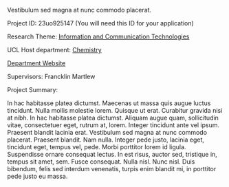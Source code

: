 Vestibulum sed magna at nunc commodo placerat.

Project ID: 23uo925147
(You will need this ID for your application)

Research Theme: [Information and Communication Technologies](../themes/information-and-communication-technologies.md)

UCL Host department: [Chemistry](../departments/chemistry.md)

[Department Website](https://www.example.com/dept4)

Supervisors: Francklin Martlew

Project Summary:

In hac habitasse platea dictumst. Maecenas ut massa quis augue luctus tincidunt. Nulla mollis molestie lorem. Quisque ut erat. Curabitur gravida nisi at nibh. In hac habitasse platea dictumst. Aliquam augue quam, sollicitudin vitae, consectetuer eget, rutrum at, lorem. Integer tincidunt ante vel ipsum. Praesent blandit lacinia erat. Vestibulum sed magna at nunc commodo placerat. Praesent blandit. Nam nulla. Integer pede justo, lacinia eget, tincidunt eget, tempus vel, pede. Morbi porttitor lorem id ligula. Suspendisse ornare consequat lectus. In est risus, auctor sed, tristique in, tempus sit amet, sem. Fusce consequat. Nulla nisl. Nunc nisl. Duis bibendum, felis sed interdum venenatis, turpis enim blandit mi, in porttitor pede justo eu massa.